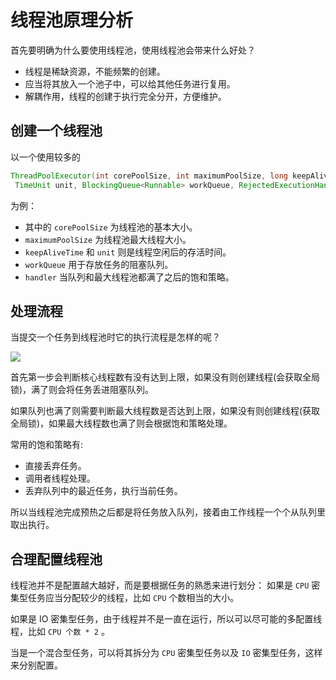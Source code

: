# 线程池原理分析

首先要明确为什么要使用线程池，使用线程池会带来什么好处？

- 线程是稀缺资源，不能频繁的创建。
- 应当将其放入一个池子中，可以给其他任务进行复用。
- 解耦作用，线程的创建于执行完全分开，方便维护。


## 创建一个线程池

以一个使用较多的 

```java
ThreadPoolExecutor(int corePoolSize, int maximumPoolSize, long keepAliveTime,
 TimeUnit unit, BlockingQueue<Runnable> workQueue, RejectedExecutionHandler handler) 
```

为例：

- 其中的 `corePoolSize` 为线程池的基本大小。
- `maximumPoolSize` 为线程池最大线程大小。
- `keepAliveTime` 和 `unit` 则是线程空闲后的存活时间。
- `workQueue` 用于存放任务的阻塞队列。
- `handler` 当队列和最大线程池都满了之后的饱和策略。

## 处理流程
当提交一个任务到线程池时它的执行流程是怎样的呢？

![](https://ws1.sinaimg.cn/large/006tNbRwgy1fnbzmai8yrj30dw08574s.jpg)

首先第一步会判断核心线程数有没有达到上限，如果没有则创建线程(会获取全局锁)，满了则会将任务丢进阻塞队列。

如果队列也满了则需要判断最大线程数是否达到上限，如果没有则创建线程(获取全局锁)，如果最大线程数也满了则会根据饱和策略处理。

常用的饱和策略有:
- 直接丢弃任务。
- 调用者线程处理。
- 丢弃队列中的最近任务，执行当前任务。

所以当线程池完成预热之后都是将任务放入队列，接着由工作线程一个个从队列里取出执行。

## 合理配置线程池

线程池并不是配置越大越好，而是要根据任务的熟悉来进行划分：
如果是 `CPU` 密集型任务应当分配较少的线程，比如 `CPU` 个数相当的大小。

如果是 IO 密集型任务，由于线程并不是一直在运行，所以可以尽可能的多配置线程，比如 `CPU 个数 * 2` 。

当是一个混合型任务，可以将其拆分为 `CPU` 密集型任务以及 `IO` 密集型任务，这样来分别配置。
